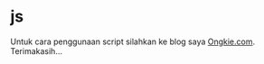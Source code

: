 # js
Untuk cara penggunaan script silahkan ke blog saya <a href="https://www.ongkie.com">Ongkie.com</a>. Terimakasih... 

